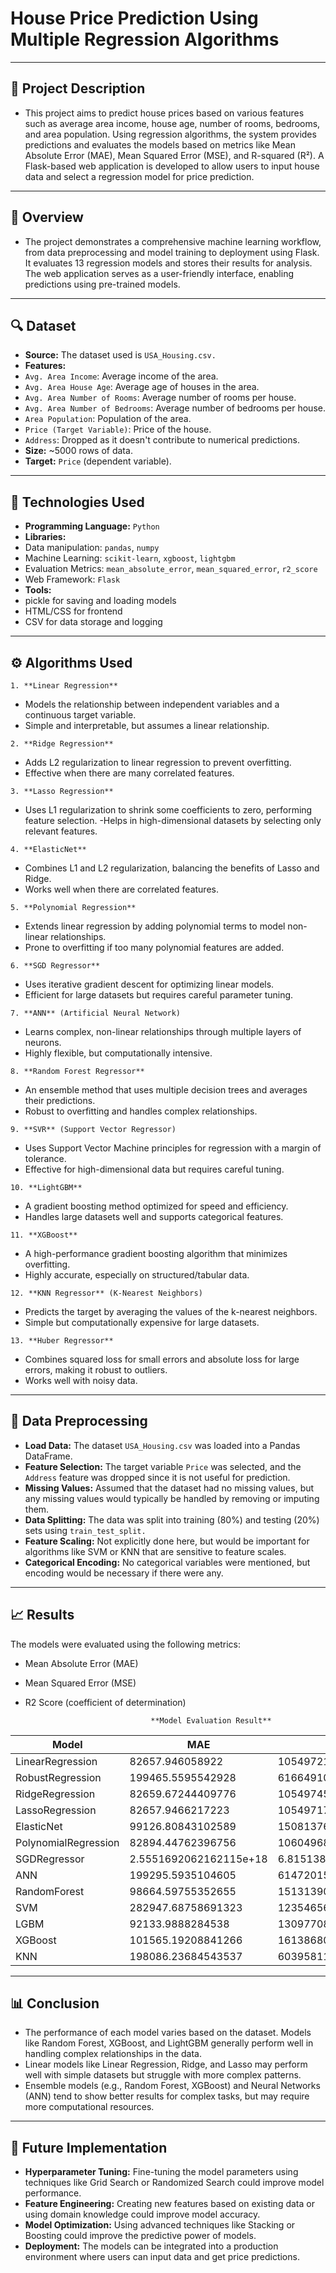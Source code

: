 # House Price Prediction Using Multiple Regression Algorithms
---
## 📜 Project Description
- This project aims to predict house prices based on various features such as average area income, house age, number of rooms, bedrooms, and area population. Using regression algorithms, the system provides 
  predictions and evaluates the models based on metrics like Mean Absolute Error (MAE), Mean Squared Error (MSE), and R-squared (R²). A Flask-based web application is developed to allow users to input house 
  data and select a regression model for price prediction.
---
## 📝 Overview
- The project demonstrates a comprehensive machine learning workflow, from data preprocessing and model training to deployment using Flask. It evaluates 13 regression models and stores their results for 
  analysis. The web application serves as a user-friendly interface, enabling predictions using pre-trained models.
---
## 🔍 Dataset
- **Source:** The dataset used is `USA_Housing.csv.`
- **Features:**
 - `Avg. Area Income`: Average income of the area.
 - `Avg. Area House Age`: Average age of houses in the area.
 - `Avg. Area Number of Rooms`: Average number of rooms per house.
 - `Avg. Area Number of Bedrooms`: Average number of bedrooms per house.
 - `Area Population`: Population of the area.
 - `Price (Target Variable)`: Price of the house.
 - `Address`: Dropped as it doesn't contribute to numerical predictions.
- **Size:** ~5000 rows of data.
- **Target:** `Price` (dependent variable).
---
## 🤖 Technologies Used
- **Programming Language:** `Python`
- **Libraries:**
 - Data manipulation: `pandas`, `numpy`
 - Machine Learning: `scikit-learn`, `xgboost`, `lightgbm`
 - Evaluation Metrics: `mean_absolute_error`, `mean_squared_error`, `r2_score`
 - Web Framework: `Flask`
- **Tools:**
 - pickle for saving and loading models
 - HTML/CSS for frontend
 - CSV for data storage and logging
---
## ⚙ Algorithms Used
`1. **Linear Regression**`
  - Models the relationship between independent variables and a continuous target variable.
  - Simple and interpretable, but assumes a linear relationship.
    
`2. **Ridge Regression**`
  - Adds L2 regularization to linear regression to prevent overfitting.
  - Effective when there are many correlated features.
    
`3. **Lasso Regression**`
  - Uses L1 regularization to shrink some coefficients to zero, performing feature selection.
  -Helps in high-dimensional datasets by selecting only relevant features.

`4. **ElasticNet**`
  - Combines L1 and L2 regularization, balancing the benefits of Lasso and Ridge.
  - Works well when there are correlated features.
    
`5. **Polynomial Regression**`
  - Extends linear regression by adding polynomial terms to model non-linear relationships.
  - Prone to overfitting if too many polynomial features are added.
    
`6. **SGD Regressor**`
  - Uses iterative gradient descent for optimizing linear models.
  - Efficient for large datasets but requires careful parameter tuning.
    
`7. **ANN** (Artificial Neural Network)`
  - Learns complex, non-linear relationships through multiple layers of neurons.
  - Highly flexible, but computationally intensive.
    
`8. **Random Forest Regressor**`
  - An ensemble method that uses multiple decision trees and averages their predictions.
  - Robust to overfitting and handles complex relationships.
    
`9. **SVR** (Support Vector Regressor)`
  - Uses Support Vector Machine principles for regression with a margin of tolerance.
  - Effective for high-dimensional data but requires careful tuning.
    
`10. **LightGBM**`
  - A gradient boosting method optimized for speed and efficiency.
  - Handles large datasets well and supports categorical features.
    
`11. **XGBoost**`
  - A high-performance gradient boosting algorithm that minimizes overfitting.
  - Highly accurate, especially on structured/tabular data.
    
`12. **KNN Regressor** (K-Nearest Neighbors)`
  - Predicts the target by averaging the values of the k-nearest neighbors.
  - Simple but computationally expensive for large datasets.
    
`13. **Huber Regressor**`
  - Combines squared loss for small errors and absolute loss for large errors, making it robust to outliers.
  - Works well with noisy data.
---
## 📌 Data Preprocessing
 - **Load Data:** The dataset `USA_Housing.csv` was loaded into a Pandas DataFrame.
 - **Feature Selection:** The target variable `Price` was selected, and the `Address` feature was dropped since it is not useful for prediction.
 - **Missing Values:** Assumed that the dataset had no missing values, but any missing values would typically be handled by removing or imputing them.
 - **Data Splitting:** The data was split into training (80%) and testing (20%) sets using `train_test_split.`
 - **Feature Scaling:** Not explicitly done here, but would be important for algorithms like SVM or KNN that are sensitive to feature scales.
 - **Categorical Encoding:** No categorical variables were mentioned, but encoding would be necessary if there were any.
---
## 📈 Results
The models were evaluated using the following metrics:
  - Mean Absolute Error (MAE)
  - Mean Squared Error (MSE)
  - R2 Score (coefficient of determination)
    
                                    **Model Evaluation Result**

  
|       Model         |        MAE               |         MSE           |            R2         |
|---------------------|--------------------------|-----------------------|-----------------------|                                 
| LinearRegression    |  82657.946058922         |  10549721686.159279   |  0.9146454505138069   |
| RobustRegression    |  199465.5595542928       |  61664910393.24936    |  0.5010881990728189   |
| RidgeRegression     |  82659.67244409776       |  10549745186.670172   |  0.91464526037841     |
| LassoRegression     |  82657.9466217223        |  10549717660.356375   |  0.9146454830853386   |
| ElasticNet          |  99126.80843102589       |  15081376466.55959    |  0.8779812271613102   |
| PolynomialRegression|  82894.44762396756       |  10604968581.895864   |  0.9141984648931063   |
| SGDRegressor        |  2.5551692062162115e+18  |  6.815138040199854e+36|  5.513918323273319e+25|
| ANN                 |  199295.5935104605       |  61472015131.63051    |  0.5026488552344974   |
| RandomForest        |  98664.59755352655       |  15131390689.874855   |  0.8775765774818237   |
| SVM                 |  282947.68758691323      |  123546565157.52672   |  0.0004227861838135283|
| LGBM                |  92133.9888284538        |  13097708114.507051   |  0.8940304769478327   |
| XGBoost             |  101565.19208841266      |  16138680641.877495   |  0.8694269046645823   |
| KNN                 |  198086.23684543537      |  60395811313.31432    |  0.5113560889227768   |

---
## 📊 Conclusion
  - The performance of each model varies based on the dataset. Models like Random Forest, XGBoost, and LightGBM generally perform well in handling complex relationships in the data.
  - Linear models like Linear Regression, Ridge, and Lasso may perform well with simple datasets but struggle with more complex patterns.
  - Ensemble models (e.g., Random Forest, XGBoost) and Neural Networks (ANN) tend to show better results for complex tasks, but may require more computational resources.
---
## 🎯 Future Implementation
  - **Hyperparameter Tuning:** Fine-tuning the model parameters using techniques like Grid Search or Randomized Search could improve model performance.
  - **Feature Engineering:** Creating new features based on existing data or using domain knowledge could improve model accuracy.
  - **Model Optimization:** Using advanced techniques like Stacking or Boosting could improve the predictive power of models.
  - **Deployment:** The models can be integrated into a production environment where users can input data and get price predictions.














